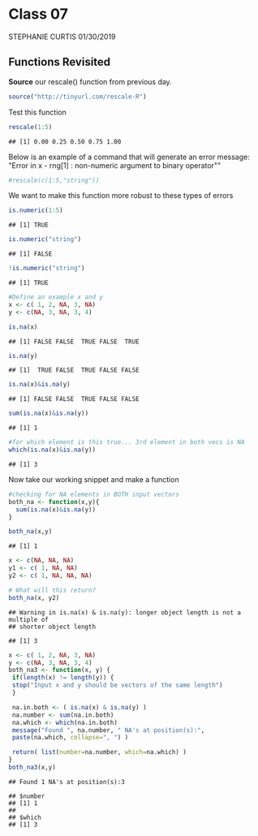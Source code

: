 Class 07
================
STEPHANIE CURTIS
01/30/2019

Functions Revisited
-------------------

**Source** our rescale() function from previous day.

``` r
source("http://tinyurl.com/rescale-R")
```

Test this function

``` r
rescale(1:5)
```

    ## [1] 0.00 0.25 0.50 0.75 1.00

Below is an example of a command that will generate an error message: "Error in x - rng\[1\] : non-numeric argument to binary operator""

``` r
#rescale(c(1:5,"string"))
```

We want to make this function more robust to these types of errors

``` r
is.numeric(1:5)
```

    ## [1] TRUE

``` r
is.numeric("string")
```

    ## [1] FALSE

``` r
!is.numeric("string")
```

    ## [1] TRUE

``` r
#Define an example x and y
x <- c( 1, 2, NA, 3, NA)
y <- c(NA, 3, NA, 3, 4)
```

``` r
is.na(x)
```

    ## [1] FALSE FALSE  TRUE FALSE  TRUE

``` r
is.na(y)
```

    ## [1]  TRUE FALSE  TRUE FALSE FALSE

``` r
is.na(x)&is.na(y)
```

    ## [1] FALSE FALSE  TRUE FALSE FALSE

``` r
sum(is.na(x)&is.na(y))
```

    ## [1] 1

``` r
#for which element is this true... 3rd element in both vecs is NA
which(is.na(x)&is.na(y))
```

    ## [1] 3

Now take our working snippet and make a function

``` r
#checking for NA elements in BOTH input vectors
both_na <- function(x,y){
  sum(is.na(x)&is.na(y))
}
```

``` r
both_na(x,y)
```

    ## [1] 1

``` r
x <- c(NA, NA, NA)
y1 <- c( 1, NA, NA)
y2 <- c( 1, NA, NA, NA)

# What will this return?
both_na(x, y2)
```

    ## Warning in is.na(x) & is.na(y): longer object length is not a multiple of
    ## shorter object length

    ## [1] 3

``` r
x <- c( 1, 2, NA, 3, NA)
y <- c(NA, 3, NA, 3, 4)
both_na3 <- function(x, y) {
 if(length(x) != length(y)) {
 stop("Input x and y should be vectors of the same length")
 }

 na.in.both <- ( is.na(x) & is.na(y) )
 na.number <- sum(na.in.both)
 na.which <- which(na.in.both)
 message("Found ", na.number, " NA's at position(s):",
 paste(na.which, collapse=", ") )

 return( list(number=na.number, which=na.which) )
}
both_na3(x,y)
```

    ## Found 1 NA's at position(s):3

    ## $number
    ## [1] 1
    ## 
    ## $which
    ## [1] 3
